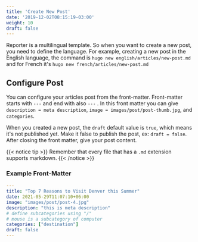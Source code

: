 ```yaml
---
title: 'Create New Post'
date: '2019-12-02T08:15:19-03:00'
weight: 10
draft: false
---
```


Reporter is a multilingual template. So when you want to create a new post, you need to define the language. For example, creating a new post in the English language, the command is `hugo new english/articles/new-post.md` and for French it's `hugo new french/articles/new-post.md`

## Configure Post

You can configure your articles post from the front-matter. Front-matter starts with `---` and end with also `---` . In this front matter you can give  `description = meta description`, `image = images/post/post-thumb.jpg`, and `categories`.

When you created a new post, the `draft` default value is `true`, which means it's not published yet. Make it false to publish the post, ex: `draft = false`.
After closing the front matter, give your post content. 

{{< notice tip >}}
Remember that every file that has a `.md` extension supports markdown.
{{< /notice >}}

### Example Front-Matter

```yml
---
title: "Top 7 Reasons to Visit Denver this Summer"
date: 2021-05-29T11:07:10+06:00
image: "images/post/post-4.jpg"
description: "this is meta description"
# define subcategories using "/"
# mouse is a subcategory of computer
categories: ["destination"]
draft: false
---
```